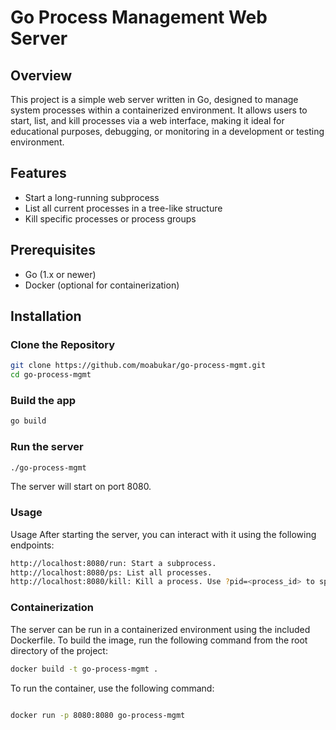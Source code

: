 # Go Process Management Web Server

## Overview

This project is a simple web server written in Go, designed to manage system processes within a containerized environment. It allows users to start, list, and kill processes via a web interface, making it ideal for educational purposes, debugging, or monitoring in a development or testing environment.

## Features
- Start a long-running subprocess
- List all current processes in a tree-like structure
- Kill specific processes or process groups

## Prerequisites
- Go (1.x or newer)
- Docker (optional for containerization)

## Installation

### Clone the Repository
```bash
git clone https://github.com/moabukar/go-process-mgmt.git
cd go-process-mgmt
```

### Build the app

```bash
go build
```

### Run the server

```bash
./go-process-mgmt
```

The server will start on port 8080.

### Usage

Usage
After starting the server, you can interact with it using the following endpoints:
```bash
http://localhost:8080/run: Start a subprocess.
http://localhost:8080/ps: List all processes.
http://localhost:8080/kill: Kill a process. Use ?pid=<process_id> to specify a process.
```

### Containerization

The server can be run in a containerized environment using the included Dockerfile. To build the image, run the following command from the root directory of the project:

```bash
docker build -t go-process-mgmt .
```

To run the container, use the following command:

```bash

docker run -p 8080:8080 go-process-mgmt
```
